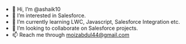 - 👋 Hi, I’m @ashaik10
- 👀 I’m interested in Salesforce.
- 🌱 I’m currently learning LWC, Javascript, Salesforce Integration etc.
- 💞️ I’m looking to collaborate on Salesforce projects.
- 📫 Reach me through moizabdul44@gmail.com

<!---
ashaik10/ashaik10 is a ✨ special ✨ repository because its `README.md` (this file) appears on your GitHub profile.
You can click the Preview link to take a look at your changes.
--->
